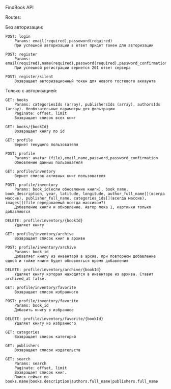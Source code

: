 <p>FindBook API</p>

Routes:

  Без авторизации:
  
    POST: login
        Params: email(required),passoword(required)
        При успешной авторизации в ответ придет токен для авторизации

    POST: register
        Params: email(required),name(required),password(required),password_confirmation(required)
        При успешной регистрации вернется 201 ответ сервера
    
    POST: register/silent
        Возвращает авторизационный токен для нового гостевого аккаунта

  Только с авторизацией:
  
    GET: books
        Params: categoriesIds (array), publishersIds (array), authorsIds (array). Необязательные параметры для фильтрации
        Paginate: offset, limit 
        Возвращает список всех книг  
    
    GET: books/{bookId}
        Возвращает книгу по id
    
    GET: profile
        Вернет текущего пользователя

    POST: profile
        Params: avatar (file),email,name,password,password_confirmation
        Обновление данных пользователя

    GET: profile/inventory
        Вернет список активных книг пользователя

    POST: profile/inventory
        Params: book_id(если обновление книги), book_name, book_description, year, latitude, longitude, author_full_name[](всегда массив), publisher_full_name, categories_ids[](всегда массив), images[](file передаваемый всегда массивом?)
        Добавление книги и обновление. Автор пока 1, картинки только добавляются

    DELETE: profile/inventory/{bookId}
        Удаляет книгу
    
    GET: profile/inventory/archive
        Возвращает список книг в архиве

    POST: profile/inventory/archive
        Params: book_id
        Добавляет книгу из инвентаря в архив. при повторном добавление одной и тойже книги будет обновляться время добавления

    DELETE: profile/inventory/archive/{bookId}
        Удаляет книгу которая находится в инвентаре из архива. Ставит archived_at false.

    GET: profile/inventory/favorite
        Возвращает список избранного

    POST: profile/inventory/favorite
        Params: book_id
        Добавить книгу в избранное

    DELETE: profile/inventory/favorite/{bookId}
        Удаляет книгу из избранного

    GET: categories
        Возвращает список категорий
    
    GET: publishers
        Возвращает список издательств
    
    GET: search
        Params: search
        Paginate: offset, limit 
        Возвращает список книг. 
        Поиск сейчас по books.name|books.description|authors.full_name|publishers.full_name
    